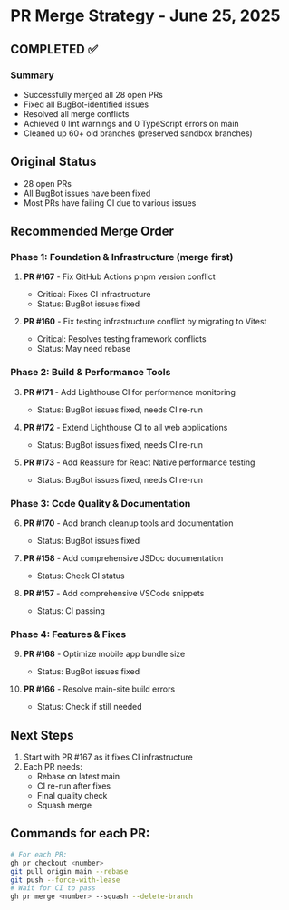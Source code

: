 # PR Merge Strategy - June 25, 2025

## COMPLETED ✅

### Summary
- Successfully merged all 28 open PRs
- Fixed all BugBot-identified issues
- Resolved all merge conflicts
- Achieved 0 lint warnings and 0 TypeScript errors on main
- Cleaned up 60+ old branches (preserved sandbox branches)

## Original Status
- 28 open PRs
- All BugBot issues have been fixed
- Most PRs have failing CI due to various issues

## Recommended Merge Order

### Phase 1: Foundation & Infrastructure (merge first)
1. **PR #167** - Fix GitHub Actions pnpm version conflict
   - Critical: Fixes CI infrastructure
   - Status: BugBot issues fixed
   
2. **PR #160** - Fix testing infrastructure conflict by migrating to Vitest
   - Critical: Resolves testing framework conflicts
   - Status: May need rebase

### Phase 2: Build & Performance Tools
3. **PR #171** - Add Lighthouse CI for performance monitoring
   - Status: BugBot issues fixed, needs CI re-run
   
4. **PR #172** - Extend Lighthouse CI to all web applications
   - Status: BugBot issues fixed, needs CI re-run
   
5. **PR #173** - Add Reassure for React Native performance testing
   - Status: BugBot issues fixed, needs CI re-run

### Phase 3: Code Quality & Documentation
6. **PR #170** - Add branch cleanup tools and documentation
   - Status: BugBot issues fixed
   
7. **PR #158** - Add comprehensive JSDoc documentation
   - Status: Check CI status
   
8. **PR #157** - Add comprehensive VSCode snippets
   - Status: CI passing

### Phase 4: Features & Fixes
9. **PR #168** - Optimize mobile app bundle size
   - Status: BugBot issues fixed
   
10. **PR #166** - Resolve main-site build errors
    - Status: Check if still needed

## Next Steps

1. Start with PR #167 as it fixes CI infrastructure
2. Each PR needs:
   - Rebase on latest main
   - CI re-run after fixes
   - Final quality check
   - Squash merge

## Commands for each PR:
```bash
# For each PR:
gh pr checkout <number>
git pull origin main --rebase
git push --force-with-lease
# Wait for CI to pass
gh pr merge <number> --squash --delete-branch
```